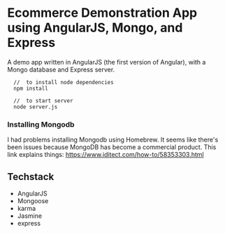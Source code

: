 #  Ecommerce Demonstration App using AngularJS, Mongo, and Express

A demo app written in AngularJS (the first version of Angular), with a Mongo database and Express server.


```
  //  to install node dependencies
  npm install

  //  to start server
  node server.js

```
### Installing Mongodb
I had problems installing Mongodb using Homebrew. It seems like there's been issues because MongoDB has become a commercial product. This link explains things:
https://www.iditect.com/how-to/58353303.html

## Techstack
* AngularJS
* Mongoose
* karma
* Jasmine
* express
